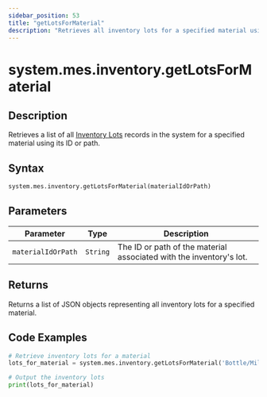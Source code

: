 ```yaml
---
sidebar_position: 53
title: "getLotsForMaterial"
description: "Retrieves all inventory lots for a specified material using its ID or path."
---
```


# system.mes.inventory.getLotsForMaterial

## Description

Retrieves a list of all [Inventory Lots](../../data-model/inventory-model/inventory-lot) records in the system for a specified material using its ID or path.

## Syntax

```python
system.mes.inventory.getLotsForMaterial(materialIdOrPath)
```

## Parameters

| Parameter          | Type     | Description                                                         |
| ------------------ | -------- | ------------------------------------------------------------------- |
| `materialIdOrPath` | `String` | The ID or path of the material associated with the inventory's lot. |

## Returns

Returns a list of JSON objects representing all inventory lots for a specified material.

## Code Examples

```python
# Retrieve inventory lots for a material
lots_for_material = system.mes.inventory.getLotsForMaterial('Bottle/Milk')

# Output the inventory lots
print(lots_for_material)
```
